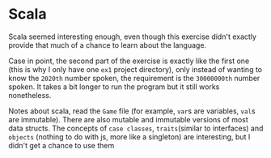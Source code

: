 # Scala

Scala seemed interesting enough, even though this exercise didn't exactly provide that much of a chance to learn about the language.

Case in point, the second part of the exercise is exactly like the first one (this is why I only have one `ex1` project directory), only instead of wanting to know the `2020th` number spoken, the requirement is the `30000000th` number spoken. It takes a bit longer to run the program but it still works nonetheless.

Notes about scala, read the `Game` file (for example, `var`s are variables, `val`s are immutable). There are also mutable and immutable versions of most data structs. The concepts of `case classes`, `traits`(similar to interfaces) and `objects` (nothing to do with js, more like a singleton) are interesting, but I didn't get a chance to use them